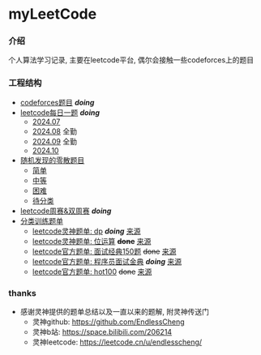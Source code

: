 # myLeetCode

### 介绍
个人算法学习记录, 主要在leetcode平台, 偶尔会接触一些codeforces上的题目
### 工程结构
- [codeforces题目](/src/main/java/com/hyperboat/codeforces) _**doing**_
- [leetcode每日一题](/src/main/java/com/hyperboat/daily) _**doing**_
  - [2024.07](/md/daily/2024/07.md) 
  - [2024.08](/md/daily/2024/08.md) 全勤 
  - [2024.09](/md/daily/2024/09.md) 全勤
  - [2024.10](/md/daily/2024/10.md) 
- [随机发现的零散题目](/src/main/java/com/hyperboat/normal)
  - [简单](/src/main/java/com/hyperboat/normal/simple)
  - [中等](/src/main/java/com/hyperboat/normal/medium)
  - [困难](/src/main/java/com/hyperboat/normal/diffcult)
  - [待分类](/src/main/java/com/hyperboat/normal/tobeclassified)
- [leetcode周赛&双周赛](/src/main/java/com/hyperboat/竞赛) _**doing**_
- [分类训练题单](/src/main/java/com/hyperboat/题单)
  - [leetcode灵神题单: dp](/src/main/java/com/hyperboat/题单/dp) _**doing**_ [来源](https://leetcode.cn/circle/discuss/tXLS3i/)
  - [leetcode灵神题单: 位运算](/src/main/java/com/hyperboat/题单/位运算) **~~done~~** [来源](https://leetcode.cn/circle/discuss/dHn9Vk/)
  - [leetcode官方题单: 面试经典150题](/src/main/java/com/hyperboat/题单/面试经典150题) ~~done~~ [来源](https://leetcode.cn/studyplan/top-interview-150/)
  - [leetcode官方题单: 程序员面试金典](/src/main/java/com/hyperboat/题单/程序员面试金典) _**doing**_ [来源](https://leetcode.cn/studyplan/cracking-the-coding-interview/)
  - [leetcode官方题单: hot100](/src/main/java/com/hyperboat/题单/hot100) ~~done~~ [来源](https://leetcode.cn/studyplan/top-100-liked/?historyId=qnfk33t)
### thanks
- 感谢灵神提供的题单总结以及一直以来的题解, 附灵神传送门
  - 灵神github: https://github.com/EndlessCheng
  - 灵神b站: https://space.bilibili.com/206214
  - 灵神leetcode: https://leetcode.cn/u/endlesscheng/
